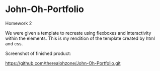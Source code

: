# John-Oh-Portfolio
Homework 2 

We were given a template to recreate using flexboxes and interactivity within the elements.
This is my rendition of the template created by html and css. 

Screenshot of finished product:



https://github.com/therealohzone/John-Oh-Portfolio.git

